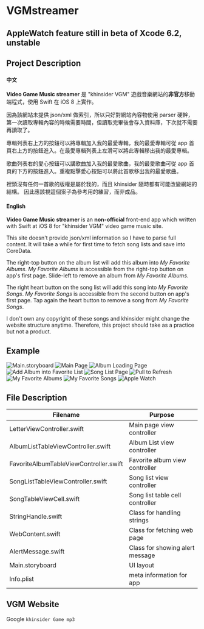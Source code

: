 # VGMstreamer
## AppleWatch feature still in beta of Xcode 6.2, unstable

## Project Description
#### 中文
**Video Game Music streamer** 是 "khinsider VGM" 遊戲音樂網站的**非官方**移動端程式，使用 Swift 在 iOS 8 上實作。

因為該網站未提供 json/xml 做索引，所以只好對網站內容物使用 parser 硬幹，
第一次讀取專輯內容的時候需要時間，但讀取完畢後會存入資料庫，下次就不需要再讀取了。

專輯列表右上方的按鈕可以將專輯加入我的最愛專輯，我的最愛專輯可從 app 首頁右上方的按鈕進入。在最愛專輯列表上左滑可以將此專輯移出我的最愛專輯。

歌曲列表右的愛心按鈕可以講歌曲加入我的最愛歌曲，我的最愛歌曲可從 app 首頁的下方的按鈕進入。重複點擊愛心按鈕可以將此首歌移出我的最愛歌曲。

裡頭沒有任何一首歌的版權是屬於我的，而且 khinsider 隨時都有可能改變網站的結構。
因此應該視這個案子為參考用的練習，而非成品。


#### English
**Video Game Music streamer** is an **non-official** front-end app which written with Swift at iOS 8 for "khinsider VGM" video game music site.

This site doesn't provide json/xml information so I have to parse full content.
It will take a while for first time to fetch song lists and save into CoreData.

The right-top button on the album list will add this album into *My Favorite Albums*.
*My Favorite Albums* is accessible from the right-top button on app's first page.
Slide-left to remove an album from *My Favorite Albums*.

The right heart button on the song list will add this song into *My Favorite Songs*.
*My Favorite Songs* is accessible from the second button on app's first page.
Tap again the heart button to remove a song from *My Favorite Songs*.

I don't own any copyright of these songs and khinsider might change the website structure anytime.
Therefore, this project should take as a practice but not a product.

## Example
![Main.storyboard](https://github.com/tsunghao/VGMstreamer/blob/master/screenshots/01_storyboard.png)
![Main Page](https://github.com/tsunghao/VGMstreamer/blob/master/screenshots/02_MainPage.png)
![Album Loading Page](https://github.com/tsunghao/VGMstreamer/blob/master/screenshots/03_fetchingAlbumList.png)
![Add Album into Favorite List](https://github.com/tsunghao/VGMstreamer/blob/master/screenshots/04_addFavoriteAlbum.png)
![Song List Page](https://github.com/tsunghao/VGMstreamer/blob/master/screenshots/05_addFavoriteSongs.png)
![Pull to Refresh](https://github.com/tsunghao/VGMstreamer/blob/master/screenshots/06_pulltoRefresh.png)
![My Favorite Albums](https://github.com/tsunghao/VGMstreamer/blob/master/screenshots/07_favoriteAlbumList.png)
![My Favorite Songs](https://github.com/tsunghao/VGMstreamer/blob/master/screenshots/08_favoriteSongList.png)
![Apple Watch](https://github.com/tsunghao/VGMstreamer/blob/master/screenshots/09_AppleWatch.png)


## File Description
| Filename | Purpose |
|---|---|
| LetterViewController.swift | Main page view controller |
| AlbumListTableViewController.swift | Album List view controller |
| FavoriteAlbumTableViewController.swift | Favorite album view controller |
| SongListTableViewController.swift | Song list view controller |
| SongTableViewCell.swift | Song list table cell controller |
| StringHandle.swift | Class for handling strings |
| WebContent.swift | Class for fetching web page |
| AlertMessage.swift | Class for showing alert message |
| Main.storyboard | UI layout |
| Info.plist | meta information for app |


## VGM Website

Google `khinsider Game mp3`
